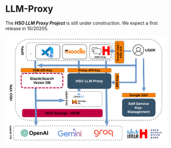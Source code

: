 # LLM-Proxy
The ***HSO LLM Proxy Project*** is still under construction. We expect a first release in 10/20205.

![Overview](Proxy_Schema.png)
